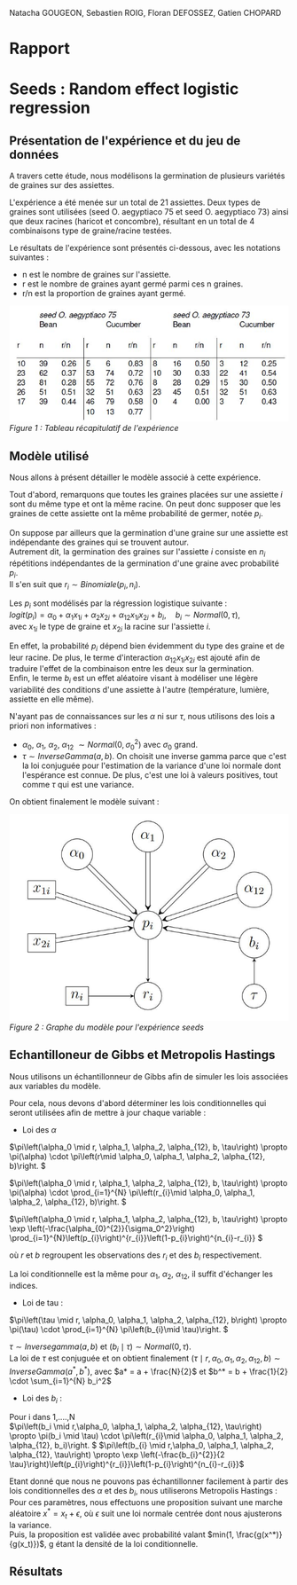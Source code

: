 Natacha GOUGEON, Sebastien ROIG, Floran DEFOSSEZ, Gatien CHOPARD

# Rapport
# Seeds : Random effect logistic regression

## Présentation de l'expérience et du jeu de données

A travers cette étude, nous modélisons la germination de plusieurs variétés de graines sur des assiettes.

L'expérience a été menée sur un total de 21 assiettes. Deux types de graines sont utilisées (seed O. aegyptiaco 75 et seed O. aegyptiaco 73) ainsi que deux racines (haricot et concombre), résultant en un total de 4 combinaisons type de graine/racine testées.

Le résultats de l'expérience sont présentés ci-dessous, avec les notations suivantes :
- n est le nombre de graines sur l'assiette.
- r est le nombre de graines ayant germé parmi ces n graines.
- r/n est la proportion de graines ayant germé.

![test](images\datatable.jpg)
 *Figure 1 : Tableau récapitulatif de l'expérience*

 ## Modèle utilisé

Nous allons à présent détailler le modèle associé à cette expérience.  

Tout d'abord, remarquons que toutes les graines placées sur une assiette $i$ sont du même type et ont la même racine. On peut donc supposer que les graines de cette assiette ont la même probabilité de germer, notée $p_i$.  

On suppose par ailleurs que la germination d'une graine sur une assiette est indépendante des graines qui se trouvent autour.  
Autrement dit, la germination des graines sur l'assiette $i$ consiste en $n_i$ répétitions indépendantes de la germination d'une graine avec probabilité $p_i$.  
Il s'en suit que $r_i \sim Binomiale(p_i, n_i)$.

Les $p_i$ sont modélisés par la régression logistique suivante :  
$logit(p_i) = \alpha_{0} + \alpha_{1}x_{1i} + \alpha_{2}x_{2i} + \alpha_{12}x_{1i}x_{2i} + b_i,\quad b_i \sim Normal(0,\tau)$,  
avec $x_{1i}$ le type de graine et $x_{2i}$ la racine sur l'assiette $i$. 

En effet, la probabilité $p_i$ dépend bien évidemment du type des graine et de leur racine. De plus, le terme d'interaction $\alpha_{12}x_{1i}x_{2i}$ est ajouté afin de traduire l'effet de la combinaison entre les deux sur la germination.  
Enfin, le terme $b_i$ est un effet aléatoire visant à modéliser une légère variabilité des conditions d'une assiette à l'autre (température, lumière, assiette en elle même).

N'ayant pas de connaissances sur les $\alpha$ ni sur $\tau$, nous utilisons des lois a priori non informatives :
- $\alpha_{0}$, $\alpha_{1}$, $\alpha_{2}$, $\alpha_{12}$ $\sim Normal(0,\sigma_0^2)$ avec $\sigma_0$ grand.
- $\tau \sim Inverse Gamma(a,b)$. On choisit une inverse gamma parce que c'est la loi conjuguée pour l'estimation de la variance d'une loi normale dont l'espérance est connue. De plus, c'est une loi à valeurs positives, tout comme $\tau$ qui est une variance.

On obtient finalement le modèle suivant :

![test](images\graphe_model.jpg)
 *Figure 2 : Graphe du modèle pour l'expérience seeds*

 ## Echantilloneur de Gibbs et Metropolis Hastings

 Nous utilisons un échantillonneur de Gibbs afin de simuler les lois associées aux variables du modèle. 

 Pour cela, nous devons d'abord déterminer les lois conditionnelles qui seront utilisées afin de mettre à jour chaque variable :

 - Loi des $\alpha$

 $\pi\left(\alpha_0 \mid r, \alpha_1, \alpha_2, \alpha_{12}, b, \tau\right) \propto \pi(\alpha) \cdot \pi\left(r\mid \alpha_0, \alpha_1, \alpha_2, \alpha_{12}, b)\right. $

$\pi\left(\alpha_0 \mid r, \alpha_1, \alpha_2, \alpha_{12}, b, \tau\right) \propto \pi(\alpha) \cdot \prod_{i=1}^{N} \pi\left(r_{i}\mid \alpha_0, \alpha_1, \alpha_2, \alpha_{12}, b)\right. $

$\pi\left(\alpha_0 \mid r, \alpha_1, \alpha_2, \alpha_{12}, b, \tau\right) \propto \exp \left(-\frac{\alpha_{0}^{2}}{\sigma_0^2}\right) \prod_{i=1}^{N}\left(p_{i}\right)^{r_{i}}\left(1-p_{i}\right)^{n_{i}-r_{i}} $

où $r$ et $b$ regroupent les observations des $r_i$ et des $b_i$ respectivement.

La loi conditionnelle est la même pour $\alpha_{1}$, $\alpha_{2}$, $\alpha_{12}$, il suffit d'échanger les indices.

- Loi de tau :

$\pi\left(\tau \mid r, \alpha_0,  \alpha_1, \alpha_2, \alpha_{12}, b\right) \propto \pi(\tau) \cdot \prod_{i=1}^{N} \pi\left(b_{i}\mid \tau)\right. $

$\tau \sim Inverse gamma(a,b)$ et $(b_i\mid \tau) \sim Normal(0, \tau)$.   
La loi de $\tau$ est conjuguée et on obtient finalement $(\tau \mid r, \alpha_0,  \alpha_1, \alpha_2, \alpha_{12}, b) \sim Inverse Gamma(a^*, b^*)$, avec $a* = a + \frac{N}{2}$ et $b^* = b + \frac{1}{2} \cdot \sum_{i=1}^{N} b_i^2$

- Loi des $b_i$ :

Pour i dans 1,....,N  
 $\pi\left(b_i \mid r,\alpha_0,  \alpha_1, \alpha_2, \alpha_{12}, \tau\right) \propto \pi(b_i \mid \tau) \cdot \pi\left(r_{i}\mid \alpha_0, \alpha_1, \alpha_2, \alpha_{12}, b_i)\right. $
 $\pi\left(b_{i} \mid r,\alpha_0,  \alpha_1, \alpha_2, \alpha_{12}, \tau\right) \propto \exp \left(-\frac{b_{i}^{2}}{2 \tau}\right)\left(p_{i}\right)^{r_{i}}\left(1-p_{i}\right)^{n_{i}-r_{i}}$

 Etant donné que nous ne pouvons pas échantillonner facilement à partir des lois conditionnelles des $\alpha$ et des $b_i$, nous utiliserons Metropolis Hastings :  
 Pour ces paramètres, nous effectuons une proposition suivant une marche aléatoire $x^* = x_t + \epsilon$, où $\epsilon$ suit une loi normale centrée dont nous ajusterons la variance.  
 Puis, la proposition est validée avec probabilité valant $min(1, \frac{g(x^*)}{g(x_t)})$, g étant la densité de la loi conditionnelle.

 ## Résultats